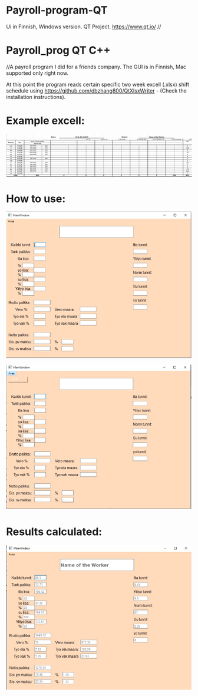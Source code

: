 # Payroll-program-QT
Ui in Finnish, Windows version. QT Project.
https://www.qt.io/
//
# Payroll_prog QT C++

//A payroll program I did for a friends company. The GUI is in Finnish, Mac supported only right now.

At this point the program reads certain specific two week excell (.xlsx) shift schedule using https://github.com/dbzhang800/QtXlsxWriter - (Check the installation instructions). 


# Example excell:
![image:](https://github.com/Makenfile86/Payroll-program-QT/blob/main/example_excell.jpg?raw=true)

# How to use:

![image:](https://github.com/Makenfile86/Payroll-program-QT/blob/main/payroll1.jpg?raw=true)

![image:](https://github.com/Makenfile86/Payroll-program-QT/blob/main/payroll3.jpg?raw=true)

# Results calculated: 

![image:](https://github.com/Makenfile86/Payroll-program-QT/blob/main/payroll2.jpg?raw=true)
